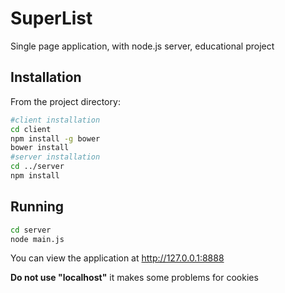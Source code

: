 # SuperList
Single page application, with node.js server, educational project

## Installation
From the project directory:
```bash
#client installation
cd client
npm install -g bower
bower install
#server installation
cd ../server
npm install
```
## Running
```bash
cd server
node main.js
```
You can view the application at http://127.0.0.1:8888

**Do not use "localhost"** it makes some problems for cookies